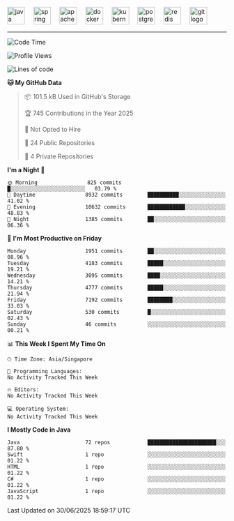 <p align="left">
  <img src="https://cdn.jsdelivr.net/gh/devicons/devicon/icons/java/java-original.svg" height="40" alt="java logo"  />
  <img width="12" />
  <img src="https://cdn.jsdelivr.net/gh/devicons/devicon/icons/spring/spring-original.svg" height="40" alt="spring logo"  />
  <img width="12" />
  <img src="https://cdn.jsdelivr.net/gh/devicons/devicon/icons/apachekafka/apachekafka-original.svg" height="40" alt="apachekafka logo"  />
  <img width="12" />
  <img src="https://cdn.jsdelivr.net/gh/devicons/devicon/icons/docker/docker-original.svg" height="40" alt="docker logo"  />
  <img width="12" />
  <img src="https://cdn.jsdelivr.net/gh/devicons/devicon/icons/kubernetes/kubernetes-plain.svg" height="40" alt="kubernetes logo"  />
  <img width="12" />
  <img src="https://cdn.jsdelivr.net/gh/devicons/devicon/icons/postgresql/postgresql-original.svg" height="40" alt="postgresql logo"  />
  <img width="12" />
  <img src="https://cdn.jsdelivr.net/gh/devicons/devicon/icons/redis/redis-original.svg" height="40" alt="redis logo"  />
  <img width="12" />
  <img src="https://cdn.jsdelivr.net/gh/devicons/devicon/icons/git/git-original.svg" height="40" alt="git logo"  />
</p>


<!--<img src="https://media.giphy.com/media/LnQjpWaON8nhr21vNW/giphy.gif" width="60"> <em><b>I love connecting with different people</b> so if you want to say <b>hi, I'll be happy to meet you more!</b> 😊 </em> -->

---
<!--START_SECTION:waka-->
![Code Time](http://img.shields.io/badge/Code%20Time-2%2C344%20hrs%2059%20mins-blue)

![Profile Views](http://img.shields.io/badge/Profile%20Views-0-blue)

![Lines of code](https://img.shields.io/badge/From%20Hello%20World%20I%27ve%20Written-5.8%20million%20lines%20of%20code-blue)

**🐱 My GitHub Data** 

> 📦 101.5 kB Used in GitHub's Storage 
 > 
> 🏆 745 Contributions in the Year 2025
 > 
> 🚫 Not Opted to Hire
 > 
> 📜 24 Public Repositories 
 > 
> 🔑 4 Private Repositories 
 > 
**I'm a Night 🦉** 

```text
🌞 Morning                825 commits         █░░░░░░░░░░░░░░░░░░░░░░░░   03.79 % 
🌆 Daytime                8932 commits        ██████████░░░░░░░░░░░░░░░   41.02 % 
🌃 Evening                10632 commits       ████████████░░░░░░░░░░░░░   48.83 % 
🌙 Night                  1385 commits        ██░░░░░░░░░░░░░░░░░░░░░░░   06.36 % 
```
📅 **I'm Most Productive on Friday** 

```text
Monday                   1951 commits        ██░░░░░░░░░░░░░░░░░░░░░░░   08.96 % 
Tuesday                  4183 commits        █████░░░░░░░░░░░░░░░░░░░░   19.21 % 
Wednesday                3095 commits        ████░░░░░░░░░░░░░░░░░░░░░   14.21 % 
Thursday                 4777 commits        █████░░░░░░░░░░░░░░░░░░░░   21.94 % 
Friday                   7192 commits        ████████░░░░░░░░░░░░░░░░░   33.03 % 
Saturday                 530 commits         █░░░░░░░░░░░░░░░░░░░░░░░░   02.43 % 
Sunday                   46 commits          ░░░░░░░░░░░░░░░░░░░░░░░░░   00.21 % 
```


📊 **This Week I Spent My Time On** 

```text
🕑︎ Time Zone: Asia/Singapore

💬 Programming Languages: 
No Activity Tracked This Week

🔥 Editors: 
No Activity Tracked This Week

💻 Operating System: 
No Activity Tracked This Week
```

**I Mostly Code in Java** 

```text
Java                     72 repos            ██████████████████████░░░   87.80 % 
Swift                    1 repo              ░░░░░░░░░░░░░░░░░░░░░░░░░   01.22 % 
HTML                     1 repo              ░░░░░░░░░░░░░░░░░░░░░░░░░   01.22 % 
C#                       1 repo              ░░░░░░░░░░░░░░░░░░░░░░░░░   01.22 % 
JavaScript               1 repo              ░░░░░░░░░░░░░░░░░░░░░░░░░   01.22 % 
```




 Last Updated on 30/06/2025 18:59:17 UTC
<!--END_SECTION:waka-->


<!--
**SimakovIgor/SimakovIgor** is a ✨ _special_ ✨ repository because its `README.md` (this file) appears on your GitHub profile.

Here are some ideas to get you started:

- 🔭 I’m currently working on ...
- 🌱 I’m currently learning ...
- 👯 I’m looking to collaborate on ...
- 🤔 I’m looking for help with ...
- 💬 Ask me about ...
- 📫 How to reach me: ...
- 😄 Pronouns: ...
- ⚡ Fun fact: ...
-->
